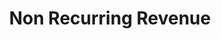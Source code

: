 ---
layout: bos_content
permalink: /featured-analysis/non-recurring-revenue/
title: Non Recurring Revenue
card:
  - title: Non recurring Revenue
    body: >
      The City relies on two sources of non-recurring revenue for non-recurring expenditures. 
    img: /img/featured_analysis/cards/fa-non-recurring-revenue.jpg
    link: /featured-analysis/non-recurring-revenue/
components:
- breadcrumbs:
  - title: Home
    url: "/"
    local: true
  - title: Featured Analysis
    url: "/featured-analysis/"
    local: true
  - current: Non-recurring Revenue
  - published: 4/13/17
- intro:
  - title: Non-recurring revenue
    short_desc: >
      The surplus property disposition fund contains the proceeds from 
      the sale of various City land or buildings. The use of these funds 
      is usually restricted to one-time expenditures.
    description: >
      The FY17 budget included a one-time transfer of $4 million from 
      the surplus property disposition fund to the Boston Housing Authority. 
      No funds are included in the FY18 Budget from this revenue source.
    sidebar_menu: true    
- text_col_2:
  - col: >
      <h5>Budgetary Fund Balance</h5>
      <p>Budgetary Fund Balance can be appropriated for use during the fiscal 
      year after certification by the DOR. Budgetary Fund Balance is more commonly 
      referred to as “Free Cash” when used this way. This item is most simply 
      described as the portion of available reserves, generated to a considerable 
      degree by annual operating surpluses, which the City can responsibly 
      appropriate for spending.</p>
  - col: >
      <h5>Using recurring revenue</h5>
      <p>The FY15 and FY16 budget did not use any fund balance, instead using 
      recurring revenue to support the appropriation for Other Post-employment 
      Benefits (OPEB), the liability associated with retiree health insurance costs. 
      The FY17 and FY18 budget assume the use of $40.0 million to support OPEB.</p>
- grid:
  - grid_title: More budget analysis
  - card: /financial-management/
  - card: /operating-budget/other-post-employment-benefits/
  - card: /featured-analysis/revenue-overview/
---
